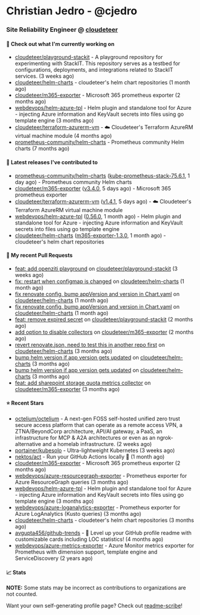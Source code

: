 # Christian Jedro - @cjedro
### Site Reliability Engineer @ [cloudeteer](https://cloudeteer.de/)

#### 👷 Check out what I'm currently working on

- [cloudeteer/playground-stackit](https://github.com/cloudeteer/playground-stackit) - A playground repository for experimenting with StackIT. This repository serves as a testbed for configurations, deployments, and integrations related to StackIT services. (3 weeks ago)
- [cloudeteer/helm-charts](https://github.com/cloudeteer/helm-charts) - cloudeteer&#39;s helm chart repositories (1 month ago)
- [cloudeteer/m365-exporter](https://github.com/cloudeteer/m365-exporter) - Microsoft 365 prometheus exporter (2 months ago)
- [webdevops/helm-azure-tpl](https://github.com/webdevops/helm-azure-tpl) - Helm plugin and standalone tool for Azure - injecting Azure information and KeyVault secrets into files using go template engine (3 months ago)
- [cloudeteer/terraform-azurerm-vm](https://github.com/cloudeteer/terraform-azurerm-vm) - ☁️ Cloudeteer&#39;s Terraform AzureRM virtual machine module (4 months ago)
- [prometheus-community/helm-charts](https://github.com/prometheus-community/helm-charts) - Prometheus community Helm charts (7 months ago)

#### 🔭 Latest releases I've contributed to

- [prometheus-community/helm-charts](https://github.com/prometheus-community/helm-charts) ([kube-prometheus-stack-75.6.1](https://github.com/prometheus-community/helm-charts/releases/tag/kube-prometheus-stack-75.6.1), 1 day ago) - Prometheus community Helm charts
- [cloudeteer/m365-exporter](https://github.com/cloudeteer/m365-exporter) ([v3.4.0](https://github.com/cloudeteer/m365-exporter/releases/tag/v3.4.0), 5 days ago) - Microsoft 365 prometheus exporter
- [cloudeteer/terraform-azurerm-vm](https://github.com/cloudeteer/terraform-azurerm-vm) ([v1.4.1](https://github.com/cloudeteer/terraform-azurerm-vm/releases/tag/v1.4.1), 5 days ago) - ☁️ Cloudeteer&#39;s Terraform AzureRM virtual machine module
- [webdevops/helm-azure-tpl](https://github.com/webdevops/helm-azure-tpl) ([0.56.0](https://github.com/webdevops/helm-azure-tpl/releases/tag/0.56.0), 1 month ago) - Helm plugin and standalone tool for Azure - injecting Azure information and KeyVault secrets into files using go template engine
- [cloudeteer/helm-charts](https://github.com/cloudeteer/helm-charts) ([m365-exporter-1.3.0](https://github.com/cloudeteer/helm-charts/releases/tag/m365-exporter-1.3.0), 1 month ago) - cloudeteer&#39;s helm chart repositories

#### 🔨 My recent Pull Requests

- [feat: add openziti playground](https://github.com/cloudeteer/playground-stackit/pull/10) on [cloudeteer/playground-stackit](https://github.com/cloudeteer/playground-stackit) (3 weeks ago)
- [fix: restart when configmap is changed](https://github.com/cloudeteer/helm-charts/pull/19) on [cloudeteer/helm-charts](https://github.com/cloudeteer/helm-charts) (1 month ago)
- [fix renovate config, bump appVersion and version in Chart.yaml](https://github.com/cloudeteer/helm-charts/pull/18) on [cloudeteer/helm-charts](https://github.com/cloudeteer/helm-charts) (1 month ago)
- [fix renovate config, bump appVersion and version in Chart.yaml](https://github.com/cloudeteer/helm-charts/pull/16) on [cloudeteer/helm-charts](https://github.com/cloudeteer/helm-charts) (1 month ago)
- [feat: remove expired secret](https://github.com/cloudeteer/playground-stackit/pull/9) on [cloudeteer/playground-stackit](https://github.com/cloudeteer/playground-stackit) (2 months ago)
- [add option to disable collectors](https://github.com/cloudeteer/m365-exporter/pull/40) on [cloudeteer/m365-exporter](https://github.com/cloudeteer/m365-exporter) (2 months ago)
- [revert renovate.json, need to test this in another repo first](https://github.com/cloudeteer/helm-charts/pull/14) on [cloudeteer/helm-charts](https://github.com/cloudeteer/helm-charts) (3 months ago)
- [bump helm version if app version gets updated](https://github.com/cloudeteer/helm-charts/pull/12) on [cloudeteer/helm-charts](https://github.com/cloudeteer/helm-charts) (3 months ago)
- [bump helm version if app version gets updated](https://github.com/cloudeteer/helm-charts/pull/10) on [cloudeteer/helm-charts](https://github.com/cloudeteer/helm-charts) (3 months ago)
- [feat: add sharepoint storage quota metrics collector](https://github.com/cloudeteer/m365-exporter/pull/27) on [cloudeteer/m365-exporter](https://github.com/cloudeteer/m365-exporter) (3 months ago)

#### ⭐ Recent Stars

- [octelium/octelium](https://github.com/octelium/octelium) - A next-gen FOSS self-hosted unified zero trust secure access platform that can operate as a remote access VPN, a ZTNA/BeyondCorp architecture, API/AI gateway, a PaaS, an infrastructure for MCP &amp; A2A architectures or even as an ngrok-alternative and a homelab infrastructure. (2 weeks ago)
- [portainer/kubesolo](https://github.com/portainer/kubesolo) - Ultra-lightweight Kubernetes (3 weeks ago)
- [nektos/act](https://github.com/nektos/act) - Run your GitHub Actions locally 🚀 (1 month ago)
- [cloudeteer/m365-exporter](https://github.com/cloudeteer/m365-exporter) - Microsoft 365 prometheus exporter (2 months ago)
- [webdevops/azure-resourcegraph-exporter](https://github.com/webdevops/azure-resourcegraph-exporter) - Prometheus exporter for Azure ResourceGraph queries (3 months ago)
- [webdevops/helm-azure-tpl](https://github.com/webdevops/helm-azure-tpl) - Helm plugin and standalone tool for Azure - injecting Azure information and KeyVault secrets into files using go template engine (3 months ago)
- [webdevops/azure-loganalytics-exporter](https://github.com/webdevops/azure-loganalytics-exporter) - Prometheus exporter for Azure LogAnalytics (Kusto queries) (3 months ago)
- [cloudeteer/helm-charts](https://github.com/cloudeteer/helm-charts) - cloudeteer&#39;s helm chart repositories (3 months ago)
- [avgupta456/github-trends](https://github.com/avgupta456/github-trends) - 🚀 Level up your GitHub profile readme with customizable cards including LOC statistics! (4 months ago)
- [webdevops/azure-metrics-exporter](https://github.com/webdevops/azure-metrics-exporter) - Azure Monitor metrics exporter for Prometheus with dimension support, template engine and ServiceDiscovery (2 years ago)

#### 📈 Stats

**NOTE:** Some stats may be incorrect as contributions to organizations
are not counted.


Want your own self-generating profile page? Check out [readme-scribe](https://github.com/muesli/readme-scribe)!